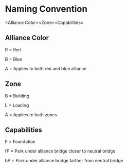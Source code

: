 # Naming Convention

&lt;Alliance Color&gt;&lt;Zone&gt;&lt;Capabilities&gt;

## Alliance Color 
R = Red

B = Blue

A = Applies to both red and blue alliance

## Zone
B = Building

L = Loading

A = Applies to both zones 

## Capabilities
F = Foundation 

fP = Park under alliance bridge closer to neutral bridge

bP = Park under alliance bridge farther from neutral bridge 
